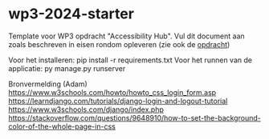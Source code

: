 # wp3-2024-starter
Template voor WP3 opdracht "Accessibility Hub". Vul dit document aan zoals beschreven in eisen rondom opleveren (zie ook de [opdracht](CASUS.md)) 


Voor het installeren: pip install -r requirements.txt
Voor het runnen van de applicatie: py manage.py runserver

Bronvermelding (Adam)
https://www.w3schools.com/howto/howto_css_login_form.asp
https://learndjango.com/tutorials/django-login-and-logout-tutorial
https://www.w3schools.com/django/index.php
https://stackoverflow.com/questions/9648910/how-to-set-the-background-color-of-the-whole-page-in-css
